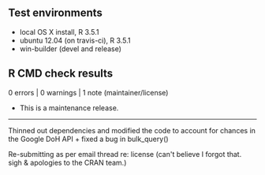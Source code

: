 ## Test environments
* local OS X install, R 3.5.1
* ubuntu 12.04 (on travis-ci), R 3.5.1
* win-builder (devel and release)

## R CMD check results

0 errors | 0 warnings | 1 note (maintainer/license)

* This is a maintenance release.

---

Thinned out dependencies and modified the code to account
for chances in the Google DoH API + fixed a bug in bulk_query()

Re-submitting as per email thread re: license (can't believe I
forgot that. sigh & apologies to the CRAN team.)
